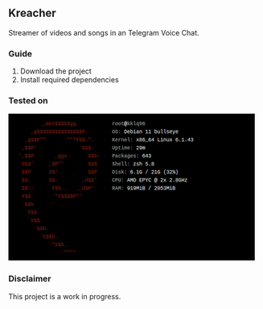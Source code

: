 ## Kreacher
Streamer of videos and songs in an Telegram Voice Chat.

### Guide
1. Download the project
2. Install required dependencies

### Tested on
![gitpod](https://raw.githubusercontent.com/SantiiRepair/kreacher-bot/codesandbox/.github/img/codesandbox.png)

### Disclaimer
This project is a work in progress.